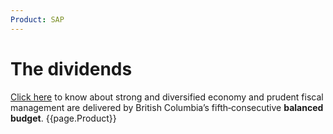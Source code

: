 ```yaml
---
Product: SAP
---
```


# The dividends

[Click here](readme.md) to know about strong and diversified economy and prudent fiscal management are delivered by British Columbia’s fifth‐consecutive **balanced budget**. {{page.Product}}
